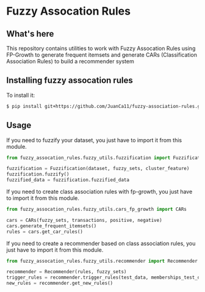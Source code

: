 # Fuzzy Assocation Rules

## What's here

This repository contains utilities to work with Fuzzy Assocation Rules using FP-Growth to generate frequent itemsets and generate CARs (Classification Association Rules) to build a recommender system

## Installing fuzzy assocation rules 

To install it:

```bash
$ pip install git+https://github.com/JuanCa11/fuzzy-association-rules.git
```

## Usage

If you need to fuzzify your dataset, you just have to import it from this module.

```python
from fuzzy_assocation_rules.fuzzy_utils.fuzzification import Fuzzification

fuzzification = Fuzzification(dataset, fuzzy_sets, cluster_feature)
fuzzification.fuzzify()
fuzzified_data = fuzzification.fuzzified_data
```

If you need to create class association rules with fp-growth, you just have to import it from this module.

```python
from fuzzy_assocation_rules.fuzzy_utils.cars_fp_growth import CARs

cars = CARs(fuzzy_sets, transactions, positive, negative)
cars.generate_frequent_itemsets()
rules = cars.get_car_rules()

```

If you need to create a recommender based on class association rules, you just have to import it from this module.

```python
from fuzzy_assocation_rules.fuzzy_utils.recommender import Recommender

recommender = Recommender(rules, fuzzy_sets)
trigger_rules = recommender.trigger_rules(test_data, memberships_test_data)
new_rules = recommender.get_new_rules()
```
